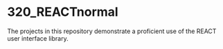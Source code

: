 # 320_REACTnormal
The projects in this repository demonstrate a proficient use of the REACT user interface library.
